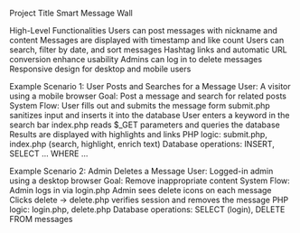Project Title
Smart Message Wall

High-Level Functionalities
Users can post messages with nickname and content
Messages are displayed with timestamp and like count
Users can search, filter by date, and sort messages
Hashtag links and automatic URL conversion enhance usability
Admins can log in to delete messages
Responsive design for desktop and mobile users

Example Scenario 1: User Posts and Searches for a Message
User: A visitor using a mobile browser
Goal: Post a message and search for related posts
System Flow:
User fills out and submits the message form
submit.php sanitizes input and inserts it into the database
User enters a keyword in the search bar
index.php reads $\_GET parameters and queries the database
Results are displayed with highlights and links
PHP logic: submit.php, index.php (search, highlight, enrich text)
Database operations: INSERT, SELECT ... WHERE ...

Example Scenario 2: Admin Deletes a Message
User: Logged-in admin using a desktop browser
Goal: Remove inappropriate content
System Flow:
Admin logs in via login.php
Admin sees delete icons on each message
Clicks delete → delete.php verifies session and removes the message
PHP logic: login.php, delete.php
Database operations: SELECT (login), DELETE FROM messages
